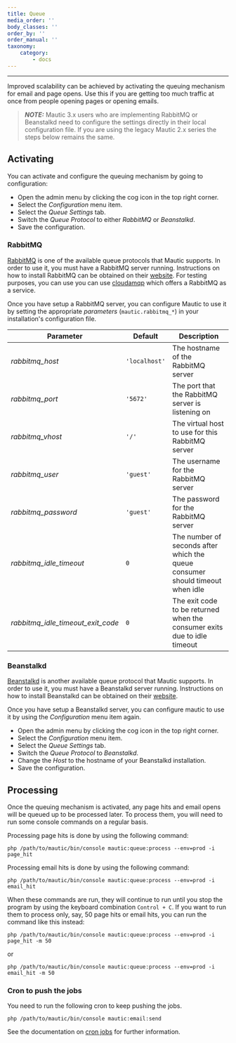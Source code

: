 ```yaml
---
title: Queue
media_order: ''
body_classes: ''
order_by: ''
order_manual: ''
taxonomy:
    category:
        - docs
---
```


-----------


Improved scalability can be achieved by activating the queuing mechanism for email and page opens.  Use this if you
are getting too much traffic at once from people opening pages or opening emails.

> **_NOTE:_**  Mautic 3.x users who are implementing RabbitMQ or Beanstalkd need to configure the settings directly in their local configuration file. If you are using the legacy Mautic 2.x series the steps below remains the same. 


## Activating

You can activate and configure the queuing mechanism by going to configuration:

- Open the admin menu by clicking the cog icon in the top right corner.
- Select the *Configuration* menu item.
- Select the *Queue Settings* tab.
- Switch the *Queue Protocol* to either *RabbitMQ* or *Beanstalkd*.
- Save the configuration.

### RabbitMQ

[RabbitMQ][rabbitMQ] is one of the available queue protocols that Mautic supports.
In order to use it, you must have a RabbitMQ server running.  Instructions on how to install RabbitMQ can be obtained
on their [website][rabbitMQ-website].  For testing purposes, you can use
you can use [cloudamqp][cloudamqp] which offers a RabbitMQ as a service.

Once you have setup a RabbitMQ server, you can configure Mautic to use it by setting the appropriate *parameters* (`mautic.rabbitmq_*`) in your installation's configuration file.

| Parameter                         | Default       | Description                                                                   |
|-----------------------------------|---------------|-------------------------------------------------------------------------------|
| *rabbitmq_host*                   | `'localhost'` | The hostname of the RabbitMQ server                                           |
| *rabbitmq_port*                   | `'5672'`      | The port that the RabbitMQ server is listening on                             |
| *rabbitmq_vhost*                  | `'/'`         | The virtual host to use for this RabbitMQ server                              |
| *rabbitmq_user*                   | `'guest'`     | The username for the RabbitMQ server                                          |
| *rabbitmq_password*               | `'guest'`     | The password for the RabbitMQ server                                          |
| *rabbitmq_idle_timeout*           | `0`           | The number of seconds after which the queue consumer should timeout when idle |
| *rabbitmq_idle_timeout_exit_code* | `0`           | The exit code to be returned when the consumer exits due to idle timeout      |

### Beanstalkd

[Beanstalkd][beanstalkd] is another available queue protocol that Mautic supports.
In order to use it, you must have a Beanstalkd server running.  Instructions on how to install Beanstalkd can be
obtained on their [website][beanstalkd-website].

Once you have setup a Beanstalkd server, you can configure mautic to use it by using the *Configuration* menu item again.

- Open the admin menu by clicking the cog icon in the top right corner.
- Select the *Configuration* menu item.
- Select the *Queue Settings* tab.
- Switch the *Queue Protocol* to *Beanstalkd*.
- Change the *Host* to the hostname of your Beanstalkd installation.
- Save the configuration.

## Processing

Once the queuing mechanism is activated, any page hits and email opens will be queued up to be processed later.
To process them, you will need to run some console commands on a regular basis.

Processing page hits is done by using the following command:

```
php /path/to/mautic/bin/console mautic:queue:process --env=prod -i page_hit
```

Processing email hits is done by using the following command:

```
php /path/to/mautic/bin/console mautic:queue:process --env=prod -i email_hit
```

When these commands are run, they will continue to run until you stop the program by using the keyboard
combination `Control + C`.  If you want to run them to process only, say, 50 page hits or email hits, you can
run the command like this instead:

```
php /path/to/mautic/bin/console mautic:queue:process --env=prod -i page_hit -m 50
```

or

```
php /path/to/mautic/bin/console mautic:queue:process --env=prod -i email_hit -m 50
```

### Cron to push the jobs
You need to run the following cron to keep pushing the jobs.
```
php /path/to/mautic/bin/console mautic:email:send
```
See the documentation on [cron jobs][cron-jobs] for further information.

[cron-jobs]: </setup/cron-jobs>
[rabbitMQ]: <https://www.rabbitmq.com/features.html>
[rabbitMQ-website]: <http://www.rabbitmq.com/download.html>
[cloudamqp]: <https://www.cloudamqp.com/>
[beanstalkd]: <https://kr.github.io/beanstalkd/>
[beanstalkd-website]: <https://kr.github.io/beanstalkd/download.html>
